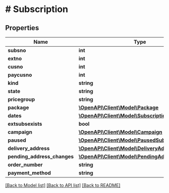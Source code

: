 # # Subscription

## Properties

Name | Type | Description | Notes
------------ | ------------- | ------------- | -------------
**subsno** | **int** |  | 
**extno** | **int** |  | 
**cusno** | **int** |  | 
**paycusno** | **int** |  | 
**kind** | **string** |  | 
**state** | **string** |  | 
**pricegroup** | **string** |  | [optional] 
**package** | [**\OpenAPI\Client\Model\Package**](Package.md) |  | 
**dates** | [**\OpenAPI\Client\Model\SubscriptionDates**](SubscriptionDates.md) |  | 
**extsubsexists** | **bool** |  | 
**campaign** | [**\OpenAPI\Client\Model\Campaign**](Campaign.md) |  | [optional] 
**paused** | [**\OpenAPI\Client\Model\PausedSubscription[]**](PausedSubscription.md) |  | [optional] 
**delivery_address** | [**\OpenAPI\Client\Model\DeliveryAddress**](DeliveryAddress.md) |  | [optional] 
**pending_address_changes** | [**\OpenAPI\Client\Model\PendingAddressChange[]**](PendingAddressChange.md) |  | [optional] 
**order_number** | **string** |  | [optional] 
**payment_method** | **string** |  | [optional] 

[[Back to Model list]](../../README.md#documentation-for-models) [[Back to API list]](../../README.md#documentation-for-api-endpoints) [[Back to README]](../../README.md)


